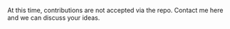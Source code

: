 At this time, contributions are not accepted via the repo. Contact me here and we can discuss your ideas.
